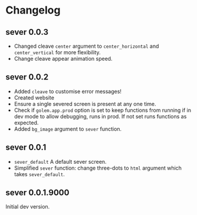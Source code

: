 # Changelog

## sever 0.0.3

- Changed cleave `center` argument to `center_horizontal` and `center_vertical` for more flexibility.
- Change cleave appear animation speed.

## sever 0.0.2

- Added `cleave` to customise error messages!
- Created website
- Ensure a single severed screen is present at any one time.
- Check if `golem.app.prod` option is set to keep functions from running if in dev mode to allow debugging, runs in prod. If not set runs functions as expected.
- Added `bg_image` argument to `sever` function.

## sever 0.0.1

- `sever_default` A default sever screen.
- Simplified `sever` function: change three-dots to `html` argument which takes `sever_default`.

## sever 0.0.1.9000

Initial dev version.
